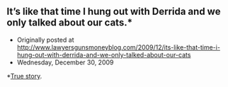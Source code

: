 ## It’s like that time I hung out with Derrida and we only talked about our cats.*

 * Originally posted at http://www.lawyersgunsmoneyblog.com/2009/12/its-like-that-time-i-hung-out-with-derrida-and-we-only-talked-about-our-cats
 * Wednesday, December 30, 2009

\*[True story](http://acephalous.typepad.com/acephalous/2005/07/theorys\_empire\_\_2.html?cid=7336425#comment-6a00d8341c2df453ef00d8344d67e553ef).